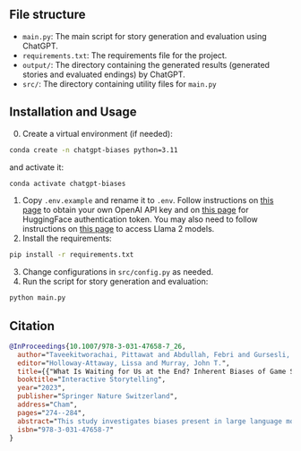 ## File structure
- `main.py`: The main script for story generation and evaluation using ChatGPT.
- `requirements.txt`: The requirements file for the project.
- `output/`: The directory containing the generated results (generated stories and evaluated endings) by ChatGPT.
- `src/`: The directory containing utility files for `main.py`

## Installation and Usage
0. Create a virtual environment (if needed):
```bash
conda create -n chatgpt-biases python=3.11
```
and activate it:
```bash
conda activate chatgpt-biases
```
1. Copy `.env.example` and rename it to `.env`. Follow instructions on [this page](https://platform.openai.com/docs/api-reference/authentication) to obtain your own OpenAI API key and on [this page](https://huggingface.co/docs/hub/security-tokens) for HuggingFace authentication token. You may also need to follow instructions on [this page](https://huggingface.co/meta-llama/Llama-2-7b-chat-hf) to access Llama 2 models.
2. Install the requirements:
```bash
pip install -r requirements.txt
```
3. Change configurations in `src/config.py` as needed.
4. Run the script for story generation and evaluation:
```bash
python main.py
```

## Citation
```bib
@InProceedings{10.1007/978-3-031-47658-7_26,
  author="Taveekitworachai, Pittawat and Abdullah, Febri and Gursesli, Mustafa Can and Dewantoro, Mury F. and Chen, Siyuan and Lanata, Antonio and Guazzini, Andrea and Thawonmas, Ruck",
  editor="Holloway-Attaway, Lissa and Murray, John T.",
  title={{"What Is Waiting for Us at the End? Inherent Biases of Game Story Endings in Large Language Models"}},
  booktitle="Interactive Storytelling",
  year="2023",
  publisher="Springer Nature Switzerland",
  address="Cham",
  pages="274--284",
  abstract="This study investigates biases present in large language models (LLMs) when utilized for narrative tasks, specifically in game story generation and story ending classification. Our experiment involves using popular LLMs, including GPT-3.5, GPT-4, and Llama 2, to generate game stories and classify their endings into three categories: positive, negative, and neutral. The results of our analysis reveal a notable bias towards positive-ending stories in the LLMs under examination. Moreover, we observe that GPT-4 and Llama 2 tend to classify stories into uninstructed categories, underscoring the critical importance of thoughtfully designing downstream systems that employ LLM-generated outputs. These findings provide a groundwork for the development of systems that incorporate LLMs in game story generation and classification. They also emphasize the necessity of being vigilant in addressing biases and improving system performance. By acknowledging and rectifying these biases, we can create more fair and accurate applications of LLMs in various narrative-based tasks.",
  isbn="978-3-031-47658-7"
}
```
